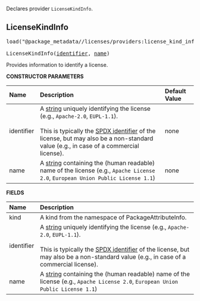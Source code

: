 <!-- Generated with Stardoc: http://skydoc.bazel.build -->

Declares provider `LicenseKindInfo`.

<a id="LicenseKindInfo"></a>

## LicenseKindInfo

<pre>
load("@package_metadata//licenses/providers:license_kind_info.bzl", "LicenseKindInfo")

LicenseKindInfo(<a href="#LicenseKindInfo-_init-identifier">identifier</a>, <a href="#LicenseKindInfo-_init-name">name</a>)
</pre>

Provides information to identify a license.

**CONSTRUCTOR PARAMETERS**

| Name  | Description | Default Value |
| :------------- | :------------- | :------------- |
| <a id="LicenseKindInfo-_init-identifier"></a>identifier | A [string](https://bazel.build/rules/lib/core/string) uniquely identifying the license (e.g., `Apache-2.0`, `EUPL-1.1`).<br><br>This is typically the [SPDX identifier](https://spdx.org/licenses/) of the license, but may also be a non-standard value (e.g., in case of a commercial license). | none |
| <a id="LicenseKindInfo-_init-name"></a>name | A [string](https://bazel.build/rules/lib/core/string) containing the (human readable) name of the license (e.g., `Apache License 2.0`, `European Union Public License 1.1`) | none |

**FIELDS**

| Name  | Description |
| :------------- | :------------- |
| <a id="LicenseKindInfo-kind"></a>kind |  A kind from the namespace of PackageAttributeInfo.    |
| <a id="LicenseKindInfo-identifier"></a>identifier |  A [string](https://bazel.build/rules/lib/core/string) uniquely identifying the license (e.g., `Apache-2.0`, `EUPL-1.1`).<br><br>This is typically the [SPDX identifier](https://spdx.org/licenses/) of the license, but may also be a non-standard value (e.g., in case of a commercial license).    |
| <a id="LicenseKindInfo-name"></a>name |  A [string](https://bazel.build/rules/lib/core/string) containing the (human readable) name of the license (e.g., `Apache License 2.0`, `European Union Public License 1.1`)    |


